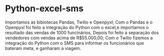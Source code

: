 # Python-excel-sms
Importamos as bibiotecas Pandas, Twilio e Openpyxl;
Com o Pandas e o Openpyxl foi feito a integração do Python com o excel,e importamos o resultado das vendas de 1000 funcinários,
Depois foi feito a separação dos vendedores com vendas acima de R$55.000,00;
Com o Twilio fizemos a integração do Python com o SMS para informar os funcionários que bateram meta, e ganharam a viagem.
